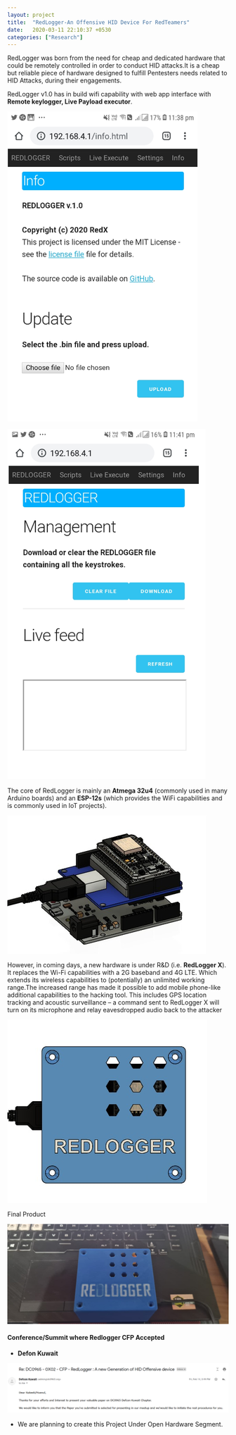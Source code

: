 ```yaml
---
layout: project
title:  "RedLogger-An Offensive HID Device For RedTeamers"
date:   2020-03-11 22:10:37 +0530
categories: ["Research"]
---
```


RedLogger was born from the need for cheap and dedicated hardware that could be remotely controlled in order to conduct HID attacks.It is a cheap but reliable piece of hardware designed to fulfill Pentesters needs related to HID Attacks, during their engagements.

RedLogger v1.0 has in build wifi capability with web app interface with **Remote keylogger, Live Payload executor**.

![image1](/assets/img/Redlogger1.png)

![image1](/assets/img/Redlogger1.1.png)


The core of RedLogger is mainly an **Atmega 32u4** (commonly used in many Arduino boards) and an **ESP-12s** (which provides the WiFi capabilities and is commonly used in IoT projects).

![image1](/assets/img/Redlogger2.jpg)

However, in coming days, a new hardware is under R&D (i.e. **RedLogger X**). It replaces the Wi-Fi capabilities with a 2G baseband and 4G LTE. Which extends its wireless capabilities to (potentially) an unlimited working range.The increased range has made it possible to add mobile phone-like additional capabilities to the hacking tool. This includes GPS location tracking and acoustic surveillance – a command sent to RedLogger X will turn on its microphone and relay eavesdropped audio back to the attacker

![image1](/assets/img/Redlogger3.jpg)

Final Product

![image1](/assets/img/Redlogger4.jpg)

#### Conference/Summit where Redlogger CFP Accepted 

- **Defon Kuwait**

![image1](/assets/img/Defcon_Kuwait.png)


 - We are planning to create this Project Under Open Hardware Segment.
 
 
